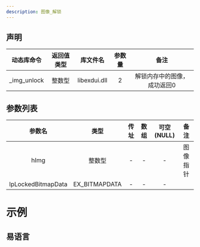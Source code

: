 ```yaml
---
description: 图像_解锁
---
```



## 声明

|动态库命令| 返回值类型|库文件名|参数量| 备注|
|:--:|:--:|:--:|:--:|:--:|
| _img_unlock |  整数型 |  libexdui.dll | 2 | 解锁内存中的图像，成功返回0 |

## 参数列表

|       参数名       |     类型      | 传址 | 数组 | 可空(NULL) |   备注   |
| :----------------: | :-----------: | :--: | :--: | :--------: | :------: |
|        hImg        |    整数型     |  -   |  -   |     -      | 图像指针 |
| lpLockedBitmapData | EX_BITMAPDATA |  -   |  -   |     -      |          |


# 示例

## 易语言


